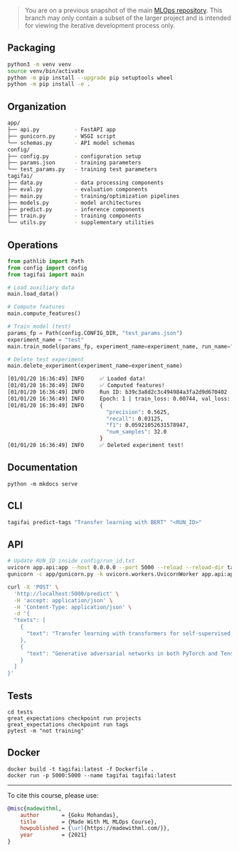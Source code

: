 > You are on a previous snapshot of the main [MLOps repository](https://github.com/GokuMohandas/MLOps). This branch may only contain a subset of the larger project and is intended for viewing the iterative development process only.

## Packaging
```bash
python3 -m venv venv
source venv/bin/activate
python -m pip install --upgrade pip setuptools wheel
python -m pip install -e .
```

## Organization
```bash
app/
├── api.py           - FastAPI app
├── gunicorn.py      - WSGI script
└── schemas.py       - API model schemas
config/
├── config.py        - configuration setup
├── params.json      - training parameters
└── test_params.py   - training test parameters
tagifai/
├── data.py          - data processing components
├── eval.py          - evaluation components
├── main.py          - training/optimization pipelines
├── models.py        - model architectures
├── predict.py       - inference components
├── train.py         - training components
└── utils.py         - supplementary utilities
```

## Operations
```python linenums="1"
from pathlib import Path
from config import config
from tagifai import main

# Load auxiliary data
main.load_data()

# Compute features
main.compute_features()

# Train model (test)
params_fp = Path(config.CONFIG_DIR, "test_params.json")
experiment_name = "test"
main.train_model(params_fp, experiment_name=experiment_name, run_name="model", test_run=True)

# Delete test experiment
main.delete_experiment(experiment_name=experiment_name)
```

```bash
[01/01/20 16:36:49] INFO     ✅ Loaded data!
[01/01/20 16:36:49] INFO     ✅ Computed features!
[01/01/20 16:36:49] INFO     Run ID: b39c3a8d2c3c494984a3fa2d9d670402
[01/01/20 16:36:49] INFO     Epoch: 1 | train_loss: 0.00744, val_loss: 0.00648, lr: 1.02E-04, _patience: 10
[01/01/20 16:36:49] INFO     {
                               "precision": 0.5625,
                               "recall": 0.03125,
                               "f1": 0.05921052631578947,
                               "num_samples": 32.0
                             }
[01/01/20 16:36:49] INFO     ✅ Deleted experiment test!
```

## Documentation
```
python -m mkdocs serve
```

## CLI
```bash
tagifai predict-tags "Transfer learning with BERT" "<RUN_ID>"
```

## API
```bash
# Update RUN_ID inside config/run_id.txt
uvicorn app.api:app --host 0.0.0.0 --port 5000 --reload --reload-dir tagifai --reload-dir app  # dev
gunicorn -c app/gunicorn.py -k uvicorn.workers.UvicornWorker app.api:app  # prod
```
```bash
curl -X 'POST' \
  'http://localhost:5000/predict' \
  -H 'accept: application/json' \
  -H 'Content-Type: application/json' \
  -d '{
  "texts": [
    {
      "text": "Transfer learning with transformers for self-supervised learning."
    },
    {
      "text": "Generative adversarial networks in both PyTorch and TensorFlow."
    }
  ]
}'
```

## Tests
```
cd tests
great_expectations checkpoint run projects
great_expectations checkpoint run tags
pytest -m "not training"
```

## Docker
```
docker build -t tagifai:latest -f Dockerfile .
docker run -p 5000:5000 --name tagifai tagifai:latest
```

<!-- Citation -->
<hr>
To cite this course, please use:

```bibtex
@misc{madewithml,
    author       = {Goku Mohandas},
    title        = {Made With ML MLOps Course},
    howpublished = {\url{https://madewithml.com/}},
    year         = {2021}
}
```
